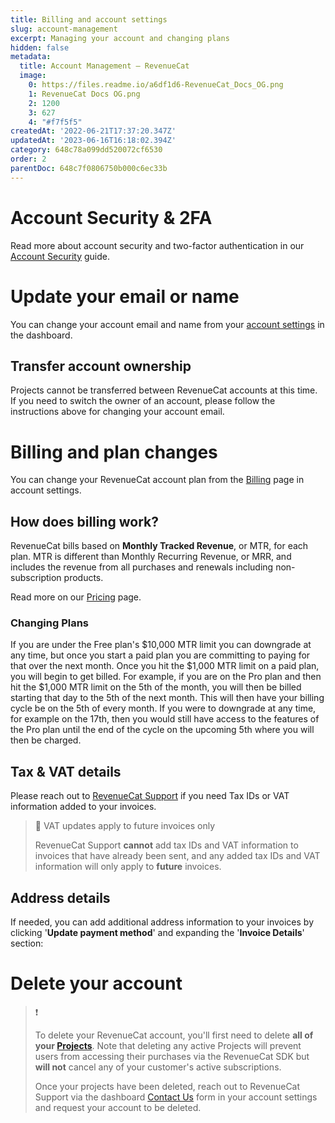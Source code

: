 ```yaml
---
title: Billing and account settings
slug: account-management
excerpt: Managing your account and changing plans
hidden: false
metadata:
  title: Account Management – RevenueCat
  image:
    0: https://files.readme.io/a6df1d6-RevenueCat_Docs_OG.png
    1: RevenueCat Docs OG.png
    2: 1200
    3: 627
    4: "#f7f5f5"
createdAt: '2022-06-21T17:37:20.347Z'
updatedAt: '2023-06-16T16:18:02.394Z'
category: 648c78a099dd520072cf6530
order: 2
parentDoc: 648c7f0806750b000c6ec33b
---
```

# Account Security & 2FA

Read more about account security and two-factor authentication in our [Account Security](doc:security) guide.

# Update your email or name

You can change your account email and name from your [account settings](https://app.revenuecat.com/settings/account) in the dashboard.

## Transfer account ownership

Projects cannot be transferred between RevenueCat accounts at this time. If you need to switch the owner of an account, please follow the instructions above for changing your account email.

# Billing and plan changes

You can change your RevenueCat account plan from the [Billing](https://app.revenuecat.com/settings/billing) page in account settings. 

## How does billing work?

RevenueCat bills based on **Monthly Tracked Revenue**, or MTR, for each plan. MTR is different than Monthly Recurring Revenue, or MRR, and includes the revenue from all purchases and renewals including non-subscription products. 

Read more on our [Pricing](https://www.revenuecat.com/pricing) page.

### Changing Plans

If you are under the Free plan's $10,000 MTR limit you can downgrade at any time, but once you start a paid plan you are committing to paying for that over the next month. Once you hit the $1,000 MTR limit on a paid plan, you will begin to get billed. For example, if you are on the Pro plan and then hit the $1,000 MTR limit on the 5th of the month, you will then be billed starting that day to the 5th of the next month. This will then have your billing cycle be on the 5th of every month. If you were to downgrade at any time, for example on the 17th, then you would still have access to the features of the Pro plan until the end of the cycle on the upcoming 5th where you will then be charged.

## Tax & VAT details

Please reach out to [RevenueCat Support](https://app.revenuecat.com/settings/support) if you need Tax IDs or VAT information added to your invoices. 

> 📘 VAT updates apply to future invoices only
> 
> RevenueCat Support **cannot** add tax IDs and VAT information to invoices that have already been sent, and any added tax IDs and VAT information will only apply to **future** invoices.

## Address details

If needed, you can add additional address information to your invoices by clicking '**Update payment method**' and expanding the '**Invoice Details**' section: 

# Delete your account

> ❗️ 
> 
> To delete your RevenueCat account, you'll first need to delete **all of your [Projects](doc:projects)**. Note that deleting any active Projects will prevent users from accessing their purchases via the RevenueCat SDK but **will not** cancel any of your customer's active subscriptions.
> 
> Once your projects have been deleted, reach out to RevenueCat Support via the dashboard [Contact Us](https://app.revenuecat.com/settings/support) form in your account settings and request your account to be deleted.
